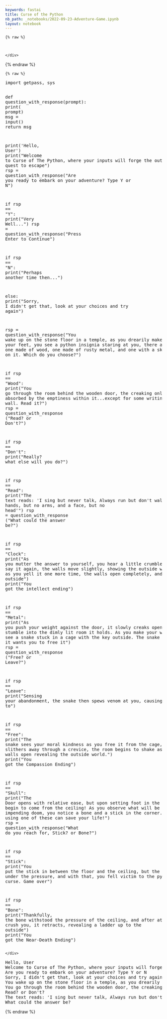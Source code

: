 ```yaml
---
keywords: fastai
title: Curse of the Python
nb_path: _notebooks/2022-09-23-Adventure-Game.ipynb
layout: notebook
---
```


<!--
#################################################
### THIS FILE WAS AUTOGENERATED! DO NOT EDIT! ###
#################################################
# file to edit: _notebooks/2022-09-23-Adventure-Game.ipynb
-->

<div class="container" id="notebook-container">
        
    {% raw %}
    
<div class="cell border-box-sizing code_cell rendered">
<div class="input">

<div class="inner_cell">
    <div class="input_area">
<div class=" highlight hl-ipython3"><pre><span></span> 
</pre></div>

    </div>
</div>
</div>

</div>
    {% endraw %}

    {% raw %}
    
<div class="cell border-box-sizing code_cell rendered">
<div class="input">

<div class="inner_cell">
    <div class="input_area">
<div class=" highlight hl-ipython3"><pre><span></span><span class="kn">import</span> <span class="nn">getpass</span><span class="o">,</span> <span class="nn">sys</span>

<span class="k">def</span> <span class="nf">question_with_response</span><span class="p">(</span><span class="n">prompt</span><span class="p">):</span>
    <span class="nb">print</span><span class="p">(</span> <span class="n">prompt</span><span class="p">)</span>
    <span class="n">msg</span> <span class="o">=</span> <span class="nb">input</span><span class="p">()</span>
    <span class="k">return</span> <span class="n">msg</span>


<span class="nb">print</span><span class="p">(</span><span class="s1">&#39;Hello, User&#39;</span><span class="p">)</span>
<span class="nb">print</span><span class="p">(</span><span class="s2">&quot;Welcome to Curse of The Python, where your inputs will forge the output on your quest to escape&quot;</span><span class="p">)</span>
<span class="n">rsp</span> <span class="o">=</span> <span class="n">question_with_response</span><span class="p">(</span><span class="s2">&quot;Are you ready to embark on your adventure? Type Y or N&quot;</span><span class="p">)</span>




<span class="k">if</span> <span class="n">rsp</span> <span class="o">==</span> <span class="s2">&quot;Y&quot;</span><span class="p">:</span>
    <span class="nb">print</span><span class="p">(</span><span class="s2">&quot;Very Well...&quot;</span><span class="p">)</span> 
    <span class="n">rsp</span> <span class="o">=</span> <span class="n">question_with_response</span><span class="p">(</span><span class="s2">&quot;Press Enter to Continue&quot;</span><span class="p">)</span>


<span class="k">if</span> <span class="n">rsp</span> <span class="o">==</span> <span class="s2">&quot;N&quot;</span><span class="p">:</span> 
    <span class="nb">print</span><span class="p">(</span><span class="s2">&quot;Perhaps another time then...&quot;</span><span class="p">)</span>

<span class="k">else</span><span class="p">:</span> 
    <span class="nb">print</span><span class="p">(</span><span class="s2">&quot;Sorry, I didn&#39;t get that, look at your choices and try again&quot;</span><span class="p">)</span>

<span class="n">rsp</span> <span class="o">=</span> <span class="n">question_with_response</span><span class="p">(</span><span class="s2">&quot;You wake up on the stone floor in a temple, as you drearily make your way to your feet, you see a python insignia staring at you, there are 3 doors, one made of wood, one made of rusty metal, and one with a skull painted on it. Which do you choose?&quot;</span><span class="p">)</span>


<span class="k">if</span> <span class="n">rsp</span> <span class="o">==</span> <span class="s2">&quot;Wood&quot;</span><span class="p">:</span> 
    <span class="nb">print</span><span class="p">(</span><span class="s2">&quot;You go through the room behind the wooden door, the creaking only being absorbed by the emptiness within it...except for some writing on the wall. Read it?&quot;</span><span class="p">)</span> 
    <span class="n">rsp</span> <span class="o">=</span> <span class="n">question_with_response</span> <span class="p">(</span><span class="s2">&quot;Read? or Don&#39;t?&quot;</span><span class="p">)</span>

<span class="k">if</span> <span class="n">rsp</span> <span class="o">==</span> <span class="s2">&quot;Don&#39;t&quot;</span><span class="p">:</span>
    <span class="nb">print</span><span class="p">(</span><span class="s2">&quot;Really? what else will you do?&quot;</span><span class="p">)</span>

<span class="k">if</span> <span class="n">rsp</span> <span class="o">==</span> <span class="s2">&quot;Read&quot;</span><span class="p">:</span>
    <span class="nb">print</span><span class="p">(</span><span class="s2">&quot;The text reads: &#39;I sing but never talk, Always run but don&#39;t walk, I have hands, but no arms, and a face, but no head&#39;&quot;</span><span class="p">)</span>
    <span class="n">rsp</span> <span class="o">=</span> <span class="n">question_with_response</span> <span class="p">(</span><span class="s2">&quot;What could the answer be?&quot;</span><span class="p">)</span>

<span class="k">if</span> <span class="n">rsp</span> <span class="o">==</span> <span class="s2">&quot;Clock&quot;</span><span class="p">:</span>
    <span class="nb">print</span><span class="p">(</span><span class="s2">&quot;As you mutter the answer to yourself, you hear a little crumble, and as you say it again, the walls move slightly, showing the outside world. Then as you yell it one more time, the walls open completely, and you run outside&quot;</span><span class="p">)</span>
    <span class="nb">print</span><span class="p">(</span><span class="s2">&quot;You got the intellect ending&quot;</span><span class="p">)</span>

<span class="k">if</span> <span class="n">rsp</span> <span class="o">==</span> <span class="s2">&quot;Metal&quot;</span><span class="p">:</span> 
    <span class="nb">print</span><span class="p">(</span><span class="s2">&quot;As you push your weight against the door, it slowly creaks open as you stumble into the dimly lit room it holds. As you make your way in, you see a snake stuck in a cage with the key outside. The snake looks like it wants you to free it&quot;</span><span class="p">)</span>
    <span class="n">rsp</span> <span class="o">=</span> <span class="n">question_with_response</span> <span class="p">(</span><span class="s2">&quot;Free? or Leave?&quot;</span><span class="p">)</span>

<span class="k">if</span> <span class="n">rsp</span> <span class="o">==</span> <span class="s2">&quot;Leave&quot;</span><span class="p">:</span>
    <span class="nb">print</span><span class="p">(</span><span class="s2">&quot;Sensing your abandonment, the snake then spews venom at you, causing you to&quot;</span><span class="p">)</span>

<span class="k">if</span> <span class="n">rsp</span> <span class="o">==</span> <span class="s2">&quot;Free&quot;</span><span class="p">:</span> 
    <span class="nb">print</span><span class="p">(</span><span class="s2">&quot;The snake sees your moral kindness as you free it from the cage, and as it slithers away through a crevice, the room begins to shake as the stone walls open revealing the outside world.&quot;</span><span class="p">)</span>
    <span class="nb">print</span><span class="p">(</span><span class="s2">&quot;You got the Compassion Ending&quot;</span><span class="p">)</span>

<span class="k">if</span> <span class="n">rsp</span> <span class="o">==</span> <span class="s2">&quot;Skull&quot;</span><span class="p">:</span> 
    <span class="nb">print</span><span class="p">(</span><span class="s2">&quot;The Door opens with relative ease, but upon setting foot in the room, spikes begin to come from the ceiling! As you observe what will be you impending doom, you notice a bone and a stick in the corner. Perhaps using one of these can save your life!&quot;</span><span class="p">)</span>
    <span class="n">rsp</span> <span class="o">=</span> <span class="n">question_with_response</span><span class="p">(</span><span class="s2">&quot;What do you reach for, Stick? or Bone?&quot;</span><span class="p">)</span>

<span class="k">if</span> <span class="n">rsp</span> <span class="o">==</span> <span class="s2">&quot;Stick&quot;</span><span class="p">:</span>
    <span class="nb">print</span><span class="p">(</span><span class="s2">&quot;You put the stick in between the floor and the ceiling, but the stick breaks under the pressure, and with that, you fell victim to the python&#39;s curse. Game over&quot;</span><span class="p">)</span>

<span class="k">if</span> <span class="n">rsp</span> <span class="o">==</span> <span class="s2">&quot;Bone&quot;</span><span class="p">:</span> 
    <span class="nb">print</span><span class="p">(</span><span class="s2">&quot;Thankfully, the bone withstood the pressure of the ceiling, and after attempting to crush you, it retracts, revealing a ladder up to the outside&quot;</span><span class="p">)</span>
    <span class="nb">print</span><span class="p">(</span><span class="s2">&quot;You got the Near-Death Ending&quot;</span><span class="p">)</span>
</pre></div>

    </div>
</div>
</div>

<div class="output_wrapper">
<div class="output">

<div class="output_area">

<div class="output_subarea output_stream output_stdout output_text">
<pre>Hello, User
Welcome to Curse of The Python, where your inputs will forge the output on your quest to escape
Are you ready to embark on your adventure? Type Y or N
Sorry, I didn&#39;t get that, look at your choices and try again
You wake up on the stone floor in a temple, as you drearily make your way to your feet, you see a python insignia staring at you, there are 3 doors, one made of wood, one made of rusty metal, and one with a skull painted on it. Which do you choose?
You go through the room behind the wooden door, the creaking only being absorbed by the emptiness within it...except for some writing on the wall. Read it?
Read? or Don&#39;t?
The text reads: &#39;I sing but never talk, Always run but don&#39;t walk, I have hands, but no arms, and a face, but no head&#39;
What could the answer be?
</pre>
</div>
</div>

</div>
</div>

</div>
    {% endraw %}

</div>
 

